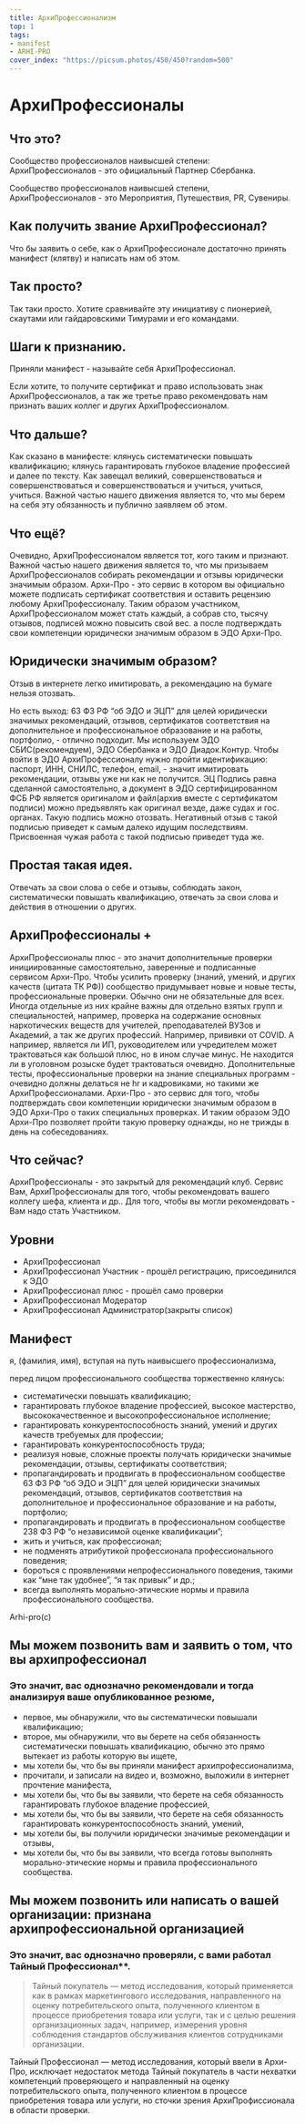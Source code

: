 ```yaml
---
title: АрхиПрофессионализм
top: 1
tags:
- manifest
- ARHI-PRO
cover_index: "https://picsum.photos/450/450?random=500"
---
```



# АрхиПрофессионалы

## Что это?
Сообщество профессионалов наивысшей степени: АрхиПрофессионалов - это официальный Партнер Сбербанка.

Сообщество профессионалов наивысшей степени, АрхиПрофессионалов - это Мероприятия, Путешествия, PR, Сувениры.

## Как получить звание АрхиПрофессионал?
Что бы заявить о себе, как о АрхиПрофессионале достаточно принять манифест (клятву) и написать нам об этом.

## Так просто?
Так таки просто. Хотите сравнивайте эту инициативу с пионерией, скаутами или гайдаровскими Тимурами и его командами.

## Шаги к признанию.
Приняли манифест - называйте себя АрхиПрофессионал.

Если хотите, то получите сертификат и право использовать знак АрхиПрофессионалов, а так же третье право рекомендовать нам признать ваших коллег и других АрхиПрофессионалом.

## Что дальше?
Как сказано в манифесте: клянусь систематически повышать квалификацию; клянусь гарантировать глубокое владение профессией и далее по тексту. Как завещал великий, совершенствоваться и совершенствоваться и совершенствоваться и учиться, учиться, учиться. Важной частью нашего движения является то, что мы берем на себя эту обязанность и публично заявляем об этом.

## Что ещё?
Очевидно, АрхиПрофессионалом является тот, кого таким и признают. Важной частью нашего движения является то, что мы призываем АрхиПрофессионалов собирать рекомендации и отзывы юридически значимым образом. Архи-Про - это сервис в котором вы официально можете подписать сертификат соответствия и оставить рецензию любому АрхиПрофессионалу. Таким образом участником, АрхиПрофессионалом может стать каждый, а собрав сто, тысячу отзывов, подписей можно повысить свой вес. а после подтверждать свои компетенции юридически значимым образом в ЭДО Архи-Про.

## Юридически значимым образом?
Отзыв в интернете легко имитировать, а рекомендацию на бумаге нельзя отозвать.

Но есть выход: 63 ФЗ РФ “об ЭДО и ЭЦП” для целей юридически значимых рекомендаций, отзывов, сертификатов соответствия на дополнительное и профессиональное образование и на работы, портфолио, - отлично подходит. Мы используем ЭДО СБИС(рекомендуем), ЭДО Сбербанка и ЭДО Диадок.Контур. Чтобы войти в ЭДО АрхиПрофессионалу нужно пройти идентификацию: паспорт, ИНН, СНИЛС, телефон, email, - значит имитировать рекомендации, отзывы уже ни как не получится. ЭЦ Подпись равна сделанной самостоятельно, а документ в ЭДО сертифицированном ФСБ РФ является оригиналом и файл(архив вместе с сертификатом подписи) можно предъявлять как оригинал везде, даже судах и гос. органах. Такую подпись можно отозвать. Негативный отзыв с такой подписью приведет к самым далеко идущим последствиям. Присвоенная чужая работа с такой подписью приведет туда же.

## Простая такая идея.
Отвечать за свои слова о себе и отзывы, соблюдать закон, систематически повышать квалификацию, отвечать за свои слова и действия в отношении о других.

## АрхиПрофессионалы +
АрхиПрофессионалы плюс - это значит дополнительные проверки инициированные самостоятельно, заверенные и подписанные сервисом Архи-Про. Чтобы усилить проверку (знаний, умений, и других качеств (цитата ТК РФ)) сообщество придумывает новые и новые тесты, профессиональные проверки. Обычно они не обязательные для всех. Иногда отдельные из них крайне важны для отдельно взятых групп и специальностей, например, проверка на содержание основных наркотических веществ для учителей, преподавателей ВУЗов и Академий, а так же других профессий. Например, прививки от COVID. А например, является ли ИП, руководителем или учредителем может трактоваться как большой плюс, но в ином случае минус. Не находится ли в уголовном розыске будет трактоваться очевидно.
Дополнительные тесты, профессиональные проверки на знание специальных программ - очевидно должны делаться не hr и кадровиками, но такими же АрхиПрофессионалами. Архи-Про - это сервис для того, чтобы подтверждать свои компетенции юридически значимым образом в ЭДО Архи-Про о таких специальных проверках. И таким образом ЭДО Архи-Про позволяет пройти такую проверку однажды, но не трижды в день на собеседованиях.

## Что сейчас?
АрхиПрофессионалы - это закрытый для рекомендаций клуб. Сервис Вам, АрхиПрофессионалы для того, чтобы рекомендовать вашего коллегу шефа, клиента и др.. Для того, чтобы вы могли рекомендовать - Вам надо стать Участником.


## Уровни
- АрхиПрофессионал
- АрхиПрофессионал Участник - прошёл регистрацию, присоединился к ЭДО
- АрхиПрофессионал плюс - прошёл само проверки
- АрхиПрофессионал Модератор
- АрхиПрофессионал Администратор(закрыты список)


## Манифест
я, (фамилия, имя), вступая на путь наивысшего профессионализма,

перед лицом профессионального сообщества торжественно клянусь:

- систематически повышать квалификацию;
- гарантировать глубокое владение профессией, высокое мастерство, высококачественное и высокопрофессиональное исполнение;
- гарантировать конкурентоспособность знаний, умений и других качеств требуемых для профессии;
- гарантировать конкурентоспособность труда;
- реализуя новые, сложные проекты получать юридически значимые рекомендации, отзывы, сертификаты соответствия;
- пропагандировать и продвигать в профессиональном сообществе 63 ФЗ РФ “об ЭДО и ЭЦП” для целей юридически значимых рекомендаций, отзывов, сертификатов соответствия на дополнительное и профессиональное образование и на работы, портфолио;
- пропагандировать и продвигать в профессиональном сообществе 238 ФЗ РФ “о независимой оценке квалификации”;
- жить и учиться, как профессионал;
- не подменять атрибутикой профессионала профессионального поведения;
- бороться с проявлениями непрофессионального поведения, такими как “мне так удобнее”, “я так привык” и др.;
- всегда выполнять морально-этические нормы и правила профессионального сообщества.

Arhi-pro(c)

## Мы можем позвонить вам и заявить о том, что вы архипрофессионал

### Это значит, вас однозначно рекомендовали и тогда анализируя ваше опубликованное резюме,

- первое, мы обнаружили, что вы систематически повышали квалификацию;
- второе, мы обнаружили, что вы берете на себя обязанность систематически повышать квалификацию, обычно это прямо вытекает из работы которую вы ищете,
- мы хотели бы, что бы вы приняли манифест архипрофессионализма,
- прочитали, и записали на видео и, возможно, выложили в интернет прочтение манифеста,
- мы хотели бы, что бы вы заявили, что берете на себя обязанность гарантировать глубокое владение профессией,
- мы хотели бы, что бы вы заявили, что берете на себя обязанность гарантировать конкурентоспособность знаний, умений,
- мы хотели бы, вы получили юридически значимые рекомендации и отзывы,
- мы хотели бы, что бы вы заявили, что всегда готовы выполнять морально-этические нормы и правила профессионального сообщества.

## Мы можем позвонить или написать о вашей организации: признана архипрофессиональной организацией

### Это значит, вас однозначно проверяли, с вами работал Тайный Профессионал**.

> Тайный покупатель — метод исследования, который применяется как в рамках маркетингового исследования, направленного на оценку потребительского опыта, полученного клиентом в процессе приобретения товара или услуги, так и с целью решения организационных задач, например, измерения уровня соблюдения стандартов обслуживания клиентов сотрудниками организации.

Тайный Профессионал — метод исследования, который ввели в Архи-Про, исключает недостаток метода Тайный покупатель в части нехватки компетенций проверяющего и направленный на оценку потребительского опыта, полученного клиентом в процессе приобретения товара или услуги, но сточки зрения АрхиПрофиссионала в области проверки.
